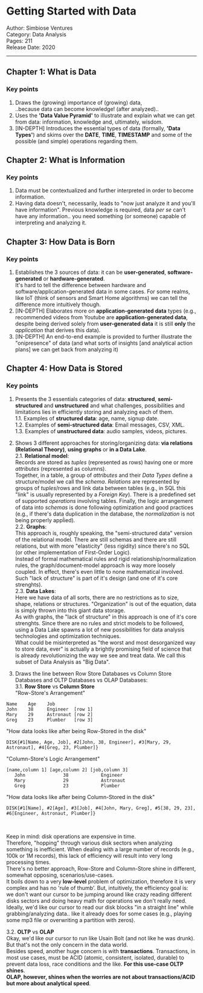 # Getting Started with Data
Author: Simbiose Ventures<br/>
Category: Data Analysis<br/>
Pages: 211<br/>
Release Date: 2020<br/>

___

## Chapter 1: What is Data
### Key points
1. Draws the (growing) importance of (growing) data,<br/>..because data can become knowledge! (after analyzed)..
2. Uses the **'Data Value Pyramid'** to illustrate and explain what we can get from data: information, knowledge and,
ultimately, wisdom.
3. [IN-DEPTH] Introduces the essential types of data (formally, **'Data Types'**) and skims over the **DATE**, **TIME**, **TIMESTAMP** and some of the possible (and simple) operations regarding them.

## Chapter 2: What is Information
### Key points
1. Data must be contextualized and further interpreted in order to become information.
2. Having data doesn't, necessarily, leads to "now just analyze it and you'll have information". Previous knowledge is required, data *per se* can't have any information.. you need something (or someone) capable of interpreting and analyzing it.

## Chapter 3: How Data is Born
### Key points
1. Establishes the 3 sources of data: it can be **user-generated**, **software-generated** or **hardware-generated**.<br/>It's hard to tell the difference between hardware and software/application-generated data in some cases. For some
realms, like IoT (think of sensors and Smart Home algorithms) we can tell the difference more intuitively though.
2. [IN-DEPTH] Elaborates more on **application-generated data** types (e.g., recommended videos from Youtube are **application-generated data**, despite being derived solely from **user-generated data** it is still **only** the *application* that derives this data).
3. [IN-DEPTH] An end-to-end example is provided to further illustrate the "onipresence" of data (and what sorts of insights [and analytical action plans] we can get back from analyzing it)

## Chapter 4: How Data is Stored
### Key points
1. Presents the 3 essentials categories of data: **structured**, **semi-structured** and **unstructured** and what challenges, possibilities and limitations lies in efficiently storing and analyzing each of them.<br/>
1.1. Examples of **structured data**: age, name, signup date.<br/>
1.2. Examples of **semi-structured data**: Email messages, CSV, XML.<br/>
1.3. Examples of **unstructured data**: audio samples, videos, pictures.

2. Shows 3 different approaches for storing/organizing data: **via relations (Relational Theory)**, **using graphs** or **in a Data Lake**.<br/>
2.1. **Relational model**:<br/> Records are stored as *tuples* (represented as rows) having one or more *attributes* (represented as columns).<br/> Together, in a table, a group of *attributes* and their *Data Types* define a structure/model we call the *schema*. *Relations* are represented by groups of *tuples*/rows and link data between tables (e.g., in SQL this "link" is usually represented by a *Foreign Key*). There is a predefined set of supported *operations* involving tables. Finally, the logic arrangement of data into *schemas* is done following optimization and good practices (e.g., if there's data duplication in the database, the *normalization* is not being properly appĺied).<br/>
2.2. **Graphs**:<br/>
This approach is, roughly speaking, the "semi-structured data" version of the relational model. There are still schemas and there are still relations, but with more "elasticity" (less rigidity) since there's no SQL (or other implementation of First-Order Logic).<br/>
Instead of formal mathematical rules and rigid relationship/normalization rules, the graph/document-model approach is
way more loosely coupled. In effect, there's even little to none mathematical involved.<br/>
Such "lack of structure" is part of it's design (and one of it's core strenghts).<br/>
2.3. **Data Lakes**:<br/>
Here we have data of all sorts, there are no restrictions as to size, shape, relations or structures. "Organization" is out of the equation, data is simply thrown into this giant data storage.<br/>
As with graphs, the "lack of structure" in this approach is one of it's core strenghts. Since there are no rules and strict models to be followed, using a Data Lake spawns a lot of new possibilities for data analysis technologies and optimization techniques.<br/>
What could be misinterpreted as "the worst and most desorganized way to store data, ever" is actually a brightly promising field of science that is already revolutionizing the way we see and treat data. We call this subset of Data Analysis as "Big Data".

3. Draws the line between Row Store Databases vs Column Store Databases and OLTP Databases vs OLAP Databases:<br/>
3.1. **Row Store** vs **Column Store**<br/>
"Row-Store's Arrangement"
```
Name    Age    Job
John    38     Engineer  [row 1]
Mary    29     Astronaut [row 2]
Greg    23     Plumber   [row 3]
```

"How data looks like after being Row-Stored in the disk"

```
DISK{#1[Name, Age, Job], #2[John, 38, Engineer], #3[Mary, 29, Astronaut], #4[Greg, 23, Plumber]}
```

"Column-Store's Logic Arrangement"

```
[name,column 1] [age,column 2] [job,column 3]
   John              38            Engineer
   Mary              29            Astronaut
   Greg              23            Plumber
```

"How data looks like after being Column-Stored in the disk"

```
DISK{#1[Name], #2[Age], #3[Job], #4[John, Mary, Greg], #5[38, 29, 23], #6[Engineer, Astronaut, Plumber]}
```

<br/>

Keep in mind: disk operations are expensive in time.<br/>
Therefore, "hopping" through various disk sectors when analyzing something is inefficient. When dealing with a large number of records (e.g., 100k or 1M records), this lack of efficiency will result into very long processing times.<br/>
There's no better approach, Row-Store and Column-Store shine in different, somewhat opposing, scenarios/use-cases.<br/>
It boils down to a very **low-level** problem of optimization, therefore it is very complex and has no 'rule of thumb'. But, intuitively, the efficiency goal is: we don't want our cursor to be jumping around like crazy reading different disks sectors and doing heavy math for operations we don't really need.<br/>Ideally, we'd like our cursor to read our disk blocks "in a straight line" while grabbing/analyzing data.. like it already does for some cases (e.g., playing some mp3 file or overwriting a partition with zeros).<br/>

3.2. **OLTP** vs **OLAP**<br/>
Okay, we'd like our cursor to run like Usain Bolt (and not like he was drunk). But that's not the only concern in the data world.<br/>
Besides speed, another huge concern is with **transactions**. Transactions, in most use cases, must be ACID (atomic, consistent, isolated, durable) to prevent data loss, race conditions and the like. **For this use-case OLTP shines**. <br/>
**OLAP, however, shines when the worries are not about transactions/ACID but more about analytical speed**. 

